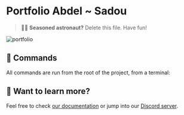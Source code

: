 # Portfolio Abdel ~ Sadou



> 🧑‍🚀 **Seasoned astronaut?** Delete this file. Have fun!

![portfolio](https://user-images.githubusercontent.com/357379/210779178-a98f0fb7-6b1a-4068-894c-8e1403e26654.jpg)

## 🧞 Commands

All commands are run from the root of the project, from a terminal:

## 👀 Want to learn more?

Feel free to check [our documentation](https://docs.astro.build) or jump into our [Discord server](https://astro.build/chat).
